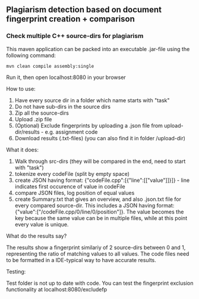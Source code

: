 ## Plagiarism detection based on document fingerprint creation + comparison
### Check multiple C++ source-dirs for plagiarism

This maven application can be packed into an executable .jar-file using the following command: 

```mvn clean compile assembly:single```

Run it, then open localhost:8080 in your browser

How to use:

1. Have every source dir in a folder which name starts with "task"
2. Do not have sub-dirs in the source dirs
3. Zip all the source-dirs
4. Upload .zip file
5. (Optional) Exclude fingerprints by uploading a .json file from upload-dir/results - e.g. assignment code
6. Download results (.txt-files) (you can also find it in folder /upload-dir)

What it does:

1. Walk through src-dirs (they will be compared in the end, need to start with "task")
2. tokenize every codeFile (split by empty space)
3. create JSON having format: {"codeFile.cpp":[{"line":[["value"]]}]} - line indicates first occurence of value in codeFile
4. compare JSON files, log position of equal values
5. create Summary.txt that gives an overview, and also .json.txt file for every compared source-dir. This includes a JSON having format: {"value":["/codeFile.cpp/0/line/0/position"]}. The value becomes the key because the same value can be in multiple files, while at this point every value is unique. 

What do the results say?

The results show a fingerprint similariy of 2 source-dirs between 0 and 1, representing the ratio of matching values to all values. The code files need to be formatted in a IDE-typical way to have accurate results.

Testing:

Test folder is not up to date with code. You can test the fingerprint exclusion functionality at
localhost:8080/excludefp



